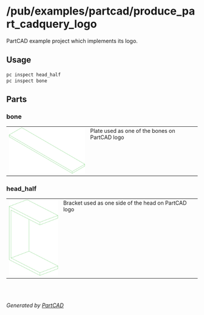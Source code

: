 # /pub/examples/partcad/produce_part_cadquery_logo

PartCAD example project which implements its logo.

## Usage
```shell
pc inspect head_half
pc inspect bone
```


## Parts

### bone
<table><tr>
<td valign=top><a href="bone.py"><img src="././bone.svg" style="width: auto; height: auto; max-width: 200px; max-height: 200px;"></a></td>
<td valign=top>Plate used as one of the bones on PartCAD logo</td>
</tr></table>

### head_half
<table><tr>
<td valign=top><a href="head_half.py"><img src="././head_half.svg" style="width: auto; height: auto; max-width: 200px; max-height: 200px;"></a></td>
<td valign=top>Bracket used as one side of the head on PartCAD logo</td>
</tr></table>

<br/><br/>

*Generated by [PartCAD](https://partcad.org/)*
